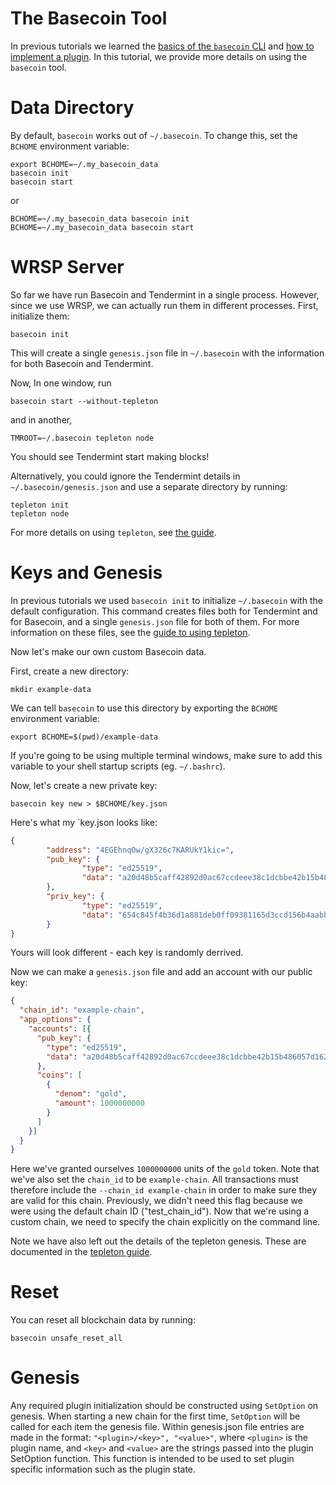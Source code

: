 # The Basecoin Tool

In previous tutorials we learned the [basics of the `basecoin` CLI](/docs/guides/basecoin-basics)
and [how to implement a plugin](/docs/guides/example-plugin).
In this tutorial, we provide more details on using the `basecoin` tool.

# Data Directory

By default, `basecoin` works out of `~/.basecoin`. To change this, set the `BCHOME` environment variable:

```
export BCHOME=~/.my_basecoin_data
basecoin init
basecoin start
```

or 

```
BCHOME=~/.my_basecoin_data basecoin init
BCHOME=~/.my_basecoin_data basecoin start
```

# WRSP Server

So far we have run Basecoin and Tendermint in a single process.
However, since we use WRSP, we can actually run them in different processes.
First, initialize them:

```
basecoin init
```

This will create a single `genesis.json` file in `~/.basecoin` with the information for both Basecoin and Tendermint.

Now, In one window, run 

```
basecoin start --without-tepleton
```

and in another,

```
TMROOT=~/.basecoin tepleton node
```

You should see Tendermint start making blocks!

Alternatively, you could ignore the Tendermint details in `~/.basecoin/genesis.json` and use a separate directory by running:

```
tepleton init
tepleton node
```

For more details on using `tepleton`, see [the guide](https://tepleton.com/docs/guides/using-tepleton).

# Keys and Genesis

In previous tutorials we used `basecoin init` to initialize `~/.basecoin` with the default configuration.
This command creates files both for Tendermint and for Basecoin, and a single `genesis.json` file for both of them.
For more information on these files, see the [guide to using tepleton](https://tepleton.com/docs/guides/using-tepleton).

Now let's make our own custom Basecoin data.

First, create a new directory:

```
mkdir example-data
```

We can tell `basecoin` to use this directory by exporting the `BCHOME` environment variable:

```
export BCHOME=$(pwd)/example-data
```

If you're going to be using multiple terminal windows, make sure to add this variable to your shell startup scripts (eg. `~/.bashrc`).

Now, let's create a new private key:

```
basecoin key new > $BCHOME/key.json
```

Here's what my `key.json looks like:

```json
{
        "address": "4EGEhnqOw/gX326c7KARUkY1kic=",
        "pub_key": {
                "type": "ed25519",
                "data": "a20d48b5caff42892d0ac67ccdeee38c1dcbbe42b15b486057d16244541e8141"
        },
        "priv_key": {
                "type": "ed25519",
                "data": "654c845f4b36d1a881deb0ff09381165d3ccd156b4aabb5b51267e91f1d024a5a20d48b5caff42892d0ac67ccdeee38c1dcbbe42b15b486057d16244541e8141"
        }
}
```

Yours will look different - each key is randomly derrived.

Now we can make a `genesis.json` file and add an account with our public key:

```json
{
  "chain_id": "example-chain",
  "app_options": {
    "accounts": [{
      "pub_key": {
        "type": "ed25519",
        "data": "a20d48b5caff42892d0ac67ccdeee38c1dcbbe42b15b486057d16244541e8141"
      },
      "coins": [
        {
          "denom": "gold",
          "amount": 1000000000
        }
      ]
    }]
  }
}
```

Here we've granted ourselves `1000000000` units of the `gold` token.
Note that we've also set the `chain_id` to be `example-chain`.
All transactions must therefore include the `--chain_id example-chain` in order to make sure they are valid for this chain.
Previously, we didn't need this flag because we were using the default chain ID ("test_chain_id").
Now that we're using a custom chain, we need to specify the chain explicitly on the command line.

Note we have also left out the details of the tepleton genesis. These are documented in the [tepleton guide](https://tepleton.com/docs/guides/using-tepleton).


# Reset

You can reset all blockchain data by running:

```
basecoin unsafe_reset_all
```


# Genesis

Any required plugin initialization should be constructed using `SetOption` on genesis.
When starting a new chain for the first time, `SetOption` will be called for each item the genesis file.
Within genesis.json file entries are made in the format: `"<plugin>/<key>", "<value>"`, where `<plugin>` is the plugin name,
and `<key>` and `<value>` are the strings passed into the plugin SetOption function. 
This function is intended to be used to set plugin specific information such 
as the plugin state.

